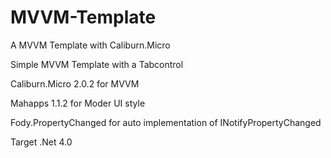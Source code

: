 # MVVM-Template
A MVVM Template with Caliburn.Micro

Simple MVVM Template with a Tabcontrol

Caliburn.Micro 2.0.2 for MVVM 

Mahapps 1.1.2 for Moder UI style

Fody.PropertyChanged for auto implementation of INotifyPropertyChanged

Target .Net 4.0
